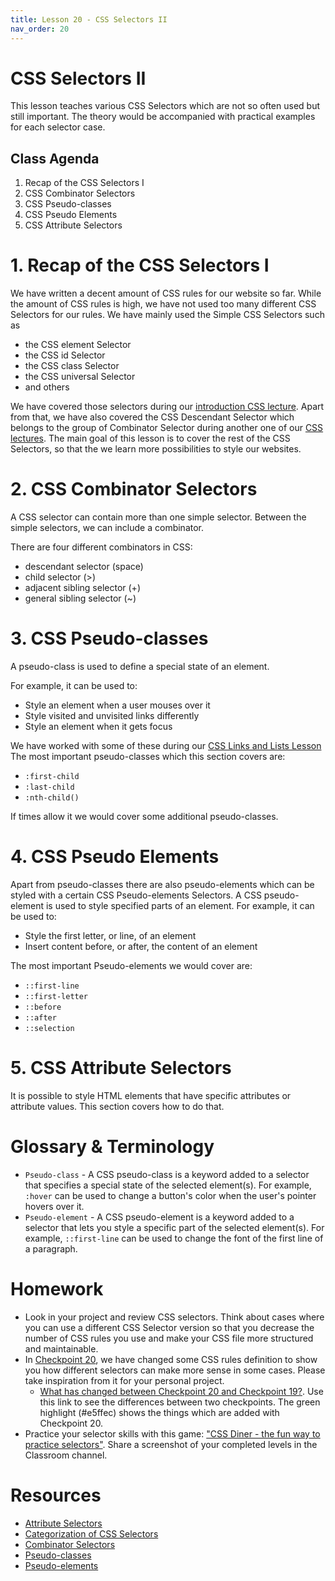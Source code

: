 ```yaml
---
title: Lesson 20 - CSS Selectors II
nav_order: 20
---
```


# CSS Selectors II

This lesson teaches various CSS Selectors which are not so often used but still important. The theory would be accompanied with practical examples for each selector case.

## Class Agenda

1. Recap of the CSS Selectors I
2. CSS Combinator Selectors
3. CSS Pseudo-classes
4. CSS Pseudo Elements
5. CSS Attribute Selectors

# 1. Recap of the CSS Selectors I

We have written a decent amount of CSS rules for our website so far. While the amount of CSS rules is high, we have not used too many different CSS Selectors for our rules. We have mainly used the Simple CSS Selectors such as

- the CSS element Selector
- the CSS id Selector
- the CSS class Selector
- the CSS universal Selector
- and others

We have covered those selectors during our [introduction CSS lecture](https://redi-school.github.io/nrw-html-and-css-2021-fall/lesson8/#3-css-selectors-i). Apart from that, we have also covered the CSS Descendant Selector which belongs to the group of Combinator Selector during another one of our [CSS lectures](https://redi-school.github.io/nrw-html-and-css-2021-fall/lesson9/#1-css-descendant-selector). The main goal of this lesson is to cover the rest of the CSS Selectors, so that the we learn more possibilities to style our websites.

# 2. CSS Combinator Selectors

A CSS selector can contain more than one simple selector. Between the simple selectors, we can include a combinator.

There are four different combinators in CSS:

- descendant selector (space)
- child selector (>)
- adjacent sibling selector (+)
- general sibling selector (~)

# 3. CSS Pseudo-classes

A pseudo-class is used to define a special state of an element.

For example, it can be used to:

- Style an element when a user mouses over it
- Style visited and unvisited links differently
- Style an element when it gets focus

We have worked with some of these during our [CSS Links and Lists Lesson](https://redi-school.github.io/nrw-html-and-css-2021-fall/lesson10/)
The most important pseudo-classes which this section covers are:

- `:first-child`
- `:last-child`
- `:nth-child()`

If times allow it we would cover some additional pseudo-classes.

# 4. CSS Pseudo Elements

Apart from pseudo-classes there are also pseudo-elements which can be styled with a certain CSS Pseudo-elements Selectors. A CSS pseudo-element is used to style specified parts of an element. For example, it can be used to:

- Style the first letter, or line, of an element
- Insert content before, or after, the content of an element

The most important Pseudo-elements we would cover are:

- `::first-line`
- `::first-letter`
- `::before`
- `::after`
- `::selection`

# 5. CSS Attribute Selectors

It is possible to style HTML elements that have specific attributes or attribute values. This section covers how to do that.

# Glossary & Terminology

- `Pseudo-class` - A CSS pseudo-class is a keyword added to a selector that specifies a special state of the selected element(s). For example, `:hover` can be used to change a button's color when the user's pointer hovers over it.
- `Pseudo-element` - A CSS pseudo-element is a keyword added to a selector that lets you style a specific part of the selected element(s). For example, `::first-line` can be used to change the font of the first line of a paragraph.

# Homework

- Look in your project and review CSS selectors. Think about cases where you can use a different CSS Selector version so that you decrease the number of CSS rules you use and make your CSS file more structured and maintainable.
- In [Checkpoint 20](https://github.com/ReDI-School/nrw-html-and-css-2021-fall/tree/checkpoint20), we have changed some CSS rules definition to show you how different selectors can make more sense in some cases. Please take inspiration from it for your personal project.
  - [What has changed between Checkpoint 20 and Checkpoint 19?](https://github.com/ReDI-School/nrw-html-and-css-2021-fall/compare/checkpoint19...checkpoint20). Use this link to see the differences between two checkpoints. The green highlight (#e5ffec) shows the things which are added with Checkpoint 20.
- Practice your selector skills with this game: ["CSS Diner - the fun way to practice selectors"](http://cssdiner.com). Share a screenshot of your completed levels in the Classroom channel.

# Resources

- [Attribute Selectors](https://www.w3schools.com/css/css_attribute_selectors.asp)
- [Categorization of CSS Selectors](https://www.w3schools.com/css/css_selectors.asp)
- [Combinator Selectors](https://www.w3schools.com/css/css_combinators.asp)
- [Pseudo-classes](https://www.w3schools.com/css/css_pseudo_classes.asp)
- [Pseudo-elements](https://www.w3schools.com/css/css_pseudo_elements.asp)
